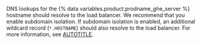 DNS lookups for the {% data variables.product.prodname_ghe_server %} hostname should resolve to the load balancer. We recommend that you enable subdomain isolation. If subdomain isolation is enabled, an additional wildcard record (`*.HOSTNAME`) should also resolve to the load balancer. For more information, see [AUTOTITLE](/admin/configuration/configuring-network-settings/enabling-subdomain-isolation).
